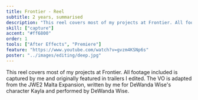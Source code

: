 ```yaml
---
title: Frontier - Reel
subtitle: 2 years, summarised
description: "This reel covers most of my projects at Frontier. All footage included is captured by me and originally featured in trailers I edited. The VO is adapted from the JWE2 Malta Expansion, written by me for DeWanda Wise's character Kayla and performed by DeWanda Wise."
skill: ["capture"]
accent: "#ff6800"
order: 1
tools: ["After Effects", "Premiere"]
feature: "https://www.youtube.com/watch?v=gvzm4KSNp6s"
poster: "../images/editing/deep.jpg"
---
```


This reel covers most of my projects at Frontier. All footage included is captured by me and originally featured in trailers I edited. The VO is adapted from the JWE2 Malta Expansion, written by me for DeWanda Wise's character Kayla and performed by DeWanda Wise.
